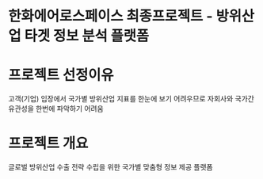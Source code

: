 # 한화에어로스페이스 최종프로젝트 - 방위산업 타겟 정보 분석 플랫폼

# 프로젝트 선정이유 
고객(기업) 입장에서 국가별 방위산업 지표를 한눈에 보기 어려우므로 자회사와 국가간 유관성을 한번에 파악하기 어려움

# 프로젝트 개요
글로벌 방위산업 수출 전략 수립을 위한 국가별 맞춤형 정보 제공 플랫폼
